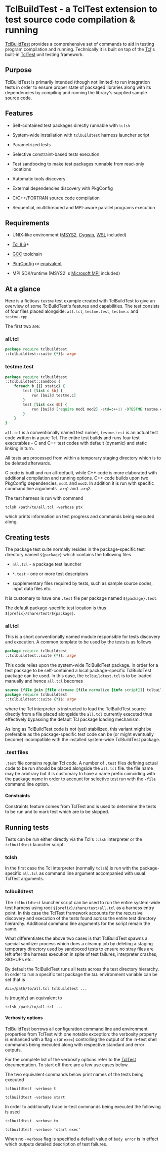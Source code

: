 # TclBuildTest - a TclTest extension to test source code compilation &amp; running


[TclBuildTest](https://github.com/okhlybov/tclbuildtest) provides a comprehensive set of commands to aid in testing program compilation and running. Technically it is built on top of the [Tcl](http://tcl.tk/)'s built-in [TclTest](https://www.tcl-lang.org/man/tcl/TclCmd/tcltest.htm) unit testing framework.



## Purpose

TclBuildTest is primarily intended (though not limited) to run integration tests in order to ensure proper state of packaged libraries along with its dependencies by compiling and running the library's supplied sample source code.


## Features

* Self-contained test packages directly runnable with `tclsh`

* System-wide installation with `tclbuildtest` harness launcher script

* Parametrized tests

* Selective constraint-based tests execution

* Test sandboxing to make test packages runnable from read-only locations

* Automatic tools discovery

* External dependencies discovery with PkgConfig

* C/C++/FORTRAN source code compilation

* Sequential, multithreaded and MPI-aware parallel programs execution
  

## Requirements

* UNIX-like environment ([MSYS2](https://www.msys2.org/), [Cygwin](https://www.cygwin.com/), [WSL](https://docs.microsoft.com/windows/wsl/about) included)

* [Tcl 8.6](http://tcl.tk/software/tcltk/8.6.html)+

* [GCC](http://gcc.gnu.org/) toolchain

* [PkgConfig](https://www.freedesktop.org/wiki/Software/pkg-config/) or [equivalent](http://pkgconf.org/)

* MPI SDK/runtime (MSYS2' s [Microsoft MPI](https://docs.microsoft.com/en-us/message-passing-interface/microsoft-mpi) included)
  

## At a glance

Here is a fictious `testme` test example created with TclBuildTest to give an overview of some TclBuildTest's features and capabilities. The test consists of four files placed alongside: `all.tcl`, `testme.test`, `testme.c` and `testme.cpp`.

The first two are:

### all.tcl

```tcl
package require tclbuildtest
::tclbuildtest::suite {*}$::argv
```

### testme.test

```tcl
package require tclbuildtest
::tclbuildtest::sandbox {
    foreach b {{} static} {
        test [list c $b] {
            run [build testme.c]
        }
        test [list cxx $b] {
            run [build [require mod1 mod2] -std=c++11 -DTESTME testme.cpp] -arg1 -arg2
        }
    }
}
```

`all.tcl` is a conventionally named test runner, `testme.test` is an actual test code written in a pure Tcl.
The entire test builds and runs four test executables - C and C++ test codes with default (dynamic) and static linking in turn.

All tests are processed from within a temporary staging directory which is to be deleted afterwards.

C code is built and run all-default, while C++ code is more elaborated with additional compilation and running options. C++ code builds upon two PkgConfig dependencies, `mod1` and `mod2`. In addition it is run with specific command line arguments `-arg1` and `-arg2`.

The test harness is run with command

```shell
tclsh /path/to/all.tcl -verbose ptx
```

which prints information on test progress and commands being executed along.

## Creating tests

The package test suite normally resides in the package-specific test directory named `${package}` which contains the following files

* `all.tcl` - a package test launcher

* `*.test` - one or more test descriptors

* supplementary files required by tests, such as sample source codes, input data files etc.

It is customary to have one `.test` file per package named `${package}.test`.

The default package-specific test location is thus `${prefix}/share/test/${package}`.


### all.tcl

This is a short conventionally named module responsible for tests discovery and execution. A common template to be used by the tests is as follows

```tcl
package require tclbuildtest
::tclbuildtest::suite {*}$::argv
```

This code relies upon the system-wide TclBuildTest package. In order for a test package to be self-contained a local package-specific TclBuildTest package can be used. In this case, the `tclbuildtest.tcl` is to be loaded manually and hence `all.tcl` becomes

```tcl
source [file join [file dirname [file normalize [info script]]] tclbuildtest.tcl]
package require tclbuildtest
::tclbuildtest::suite {*}$::argv
```

where the Tcl interpreter is instructed to load the TclBuildTest source directly from a file placed alongside the `all.tcl` currently executed thus effectively bypassing the default Tcl package loading mechanism.

As long as TclBuildTest code is not (yet) stabilized, this variant might be preferable as the package-specific test code can be (or might eventually become) incompatible with the installed system-wide TclBuildTest package.


### .test files

`.test` file contains regular Tcl code. A number of `.test` files defining actual code to be run should be placed alongside the `all.tcl` file. the file name may be arbitrary but it is customary to have a name prefix coinciding with the package name in order to account for selective test run with the `-file` command line option.


#### Constraints

Constraints feature comes from TclTest and is used to determine the tests to be run and to mark test which are to be skipped.


## Running tests

Tests can be run either directly via the Tcl's  `tclsh`  interpreter or the `tclbuildtest` launcher script.


### tclsh

In the first case the Tcl interpreter (normally `tclsh`) is run with the package-specific `all.tcl` as command line argument accompanied with usual TclTest arguments.


### tclbuildtest

The `tclbuildtest` launcher script can be used to run the entire system-wide test harness using root `${prefix}/share/test/all.tcl` as a harness entry point. In this case the TclTest framework accounts for the recursive discovery and execution of the tests found across the entire test directory hierarchy. Additional command line arguments for the script remain the same.

What differentiates the above two cases is that TclBuildTest spawns a special sanitizer process which does a cleanup job by deleting a staging temporary directory used by sandboxed tests to ensure no stray files are left after the harness execution in spite of test failures, interpreter crashes, SIGHUPs etc.

By default the TclBuildTest runs all tests across the test directory hierarchy. In order to run a specific test package the `ALL` environment variable can be set that is

```shell
ALL=/path/to/all.tcl tclbuildtest ...
```

is (roughly) an equivalent to

```shell
tclsh /path/to/all.tcl ...
```


#### Verbosity options

TclBuildTest borrows all configuration command line and environment properties from TclTest with one notable exception: the verbosity property is enhanced with a flag `x` (or `exec`) controlling the output of the in-test shell commands being executed along with respective standard and error outputs.

For the complete list of the verbosity options refer to the [TclTest](https://www.tcl-lang.org/man/tcl/TclCmd/tcltest.htm#M95) documentation. To start off there are a few use cases below.

The two equivalent commands below print names of the tests being executed

```shell
tclbuildtest -verbose t
```
```shell
tclbuildtest -verbose start
```

In order to additionally trace in-test commands being executed the following is used

```shell
tclbuildtest -verbose tx
```

```shell
tclbuildtest -verbose 'start exec'
```

When no `-verbose` flag is specified a default value of `body error` is in effect which outputs detailed description of test failures.